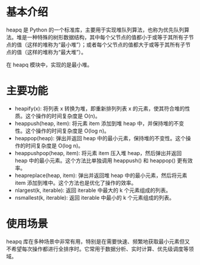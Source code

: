 # 基本介绍
heapq 是 Python 的一个标准库，主要用于实现堆队列算法，也称为优先队列算法。堆是一种特殊的树形数据结构，其中每个父节点的值都小于或等于其所有子节点的值（这样的堆称为“最小堆”）；或者每个父节点的值都大于或等于其所有子节点的值（这样的堆称为“最大堆”）。

在 heapq 模块中，实现的是最小堆。

# 主要功能
* heapify(x): 将列表 x 转换为堆，即重新排列列表 x 的元素，使其符合堆的性质。这个操作的时间复杂度是 O(n)。
* heappush(heap, item): 将元素 item 添加到堆 heap 中，并保持堆的不变性。这个操作的时间复杂度是 O(log n)。
* heappop(heap): 弹出并返回 heap 中的最小元素，保持堆的不变性。这个操作的时间复杂度是 O(log n)。
* heappushpop(heap, item): 将元素 item 压入堆 heap，然后弹出并返回 heap 中的最小元素。这个方法比单独调用 heappush() 和 heappop() 更有效率。
* heapreplace(heap, item): 弹出并返回堆 heap 中的最小元素，然后将元素 item 添加到堆中。这个方法也是优化了操作的效率。
* nlargest(k, iterable): 返回 iterable 中最大的 k 个元素组成的列表。
* nsmallest(k, iterable): 返回 iterable 中最小的 k 个元素组成的列表。
# 使用场景
heapq 库在多种场景中非常有用，特别是在需要快速、频繁地获取最小元素但又不希望每次操作都进行全排序时。它常用于数据分析、实时计算、优先级调度等领域。
